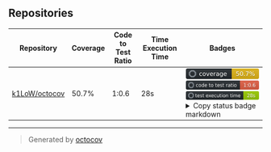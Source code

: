 ## Repositories

| Repository | Coverage | Code to Test Ratio | Time Execution Time | Badges |
| --- | --- | --- | --- | --- |
| [k1LoW/octocov](https://github.com/k1LoW/octocov) | 50.7% | 1:0.6 | 28s | ![k1LoW/octocov](https://raw.githubusercontent.com/k1LoW/octocovs-template/main/badges/k1LoW/octocov/coverage.svg) ![k1LoW/octocov](https://raw.githubusercontent.com/k1LoW/octocovs-template/main/badges/k1LoW/octocov/ratio.svg) ![k1LoW/octocov](https://raw.githubusercontent.com/k1LoW/octocovs-template/main/badges/k1LoW/octocov/time.svg) <details><summary>Copy status badge markdown</summary>```![Coverage](https://raw.githubusercontent.com/k1LoW/octocovs-template/main/badges/k1LoW/octocov/coverage.svg)```<br>```![Code to Test Ratio](https://raw.githubusercontent.com/k1LoW/octocovs-template/main/badges/k1LoW/octocov/ratio.svg)```<br>```![Test Execution Time](https://raw.githubusercontent.com/k1LoW/octocovs-template/main/badges/k1LoW/octocov/time.svg)```</details> |

---

> Generated by [octocov](https://github.com/k1LoW/octocov)
